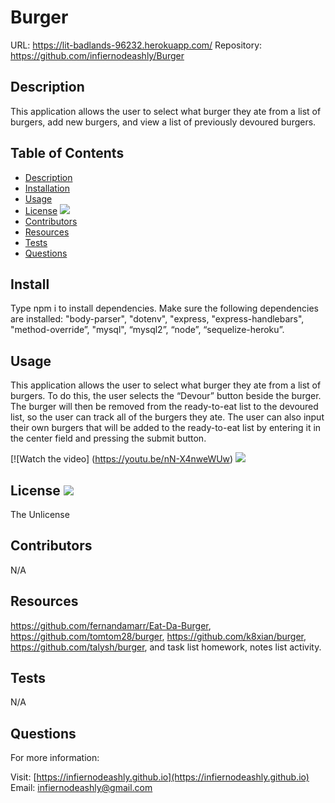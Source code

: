 # Burger

URL: https://lit-badlands-96232.herokuapp.com/
Repository: https://github.com/infiernodeashly/Burger
  
## Description 
        
This application allows the user to select what burger they ate from a list of burgers, add new burgers, and view a list of previously devoured burgers. 

## Table of Contents

* [Description](#description)
* [Installation](#install)
* [Usage](#usage)
* [License](#license) <img src="http://img.shields.io/badge/license-The Unlicense-blue">
* [Contributors](#contributors)
* [Resources](#resources)
* [Tests](#tests)
* [Questions](#questions)

## Install

Type npm i to install dependencies. Make sure the following dependencies are installed: "body-parser", "dotenv", "express, "express-handlebars", "method-override”, "mysql", “mysql2”, “node”, “sequelize-heroku”. 

## Usage

This application allows the user to select what burger they ate from a list of burgers. To do this, the user selects the “Devour” button beside the burger. The burger will then be removed from the ready-to-eat list to the devoured list, so the user can track all of the burgers they ate. The user can also input their own burgers that will be added to the ready-to-eat list by entering it in the center field and pressing the submit button.

[![Watch the video] (https://youtu.be/nN-X4nweWUw) ![](./assets/BurgerApp.gif)

## License <img src="http://img.shields.io/badge/license-The Unlicense-blue">

The Unlicense


## Contributors

N/A

## Resources

https://github.com/fernandamarr/Eat-Da-Burger, https://github.com/tomtom28/burger, https://github.com/k8xian/burger, https://github.com/talysh/burger, and task list homework, notes list activity.

## Tests

N/A

## Questions

For more information:

Visit: [https://infiernodeashly.github.io](https://infiernodeashly.github.io)
Email: infiernodeashly@gmail.com
